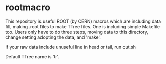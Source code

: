 # rootmacro

This repository is useful ROOT (by CERN)  macros which are including data fill, making .root files to make TTree files.
One is including simple Makefile too. 
Users only have to do three steps, moving data to this directory, change setting adopting the data, and 'make'.

If your raw data include unuseful line in head or tail, run cut.sh

Default TTree name is 'tr'.
